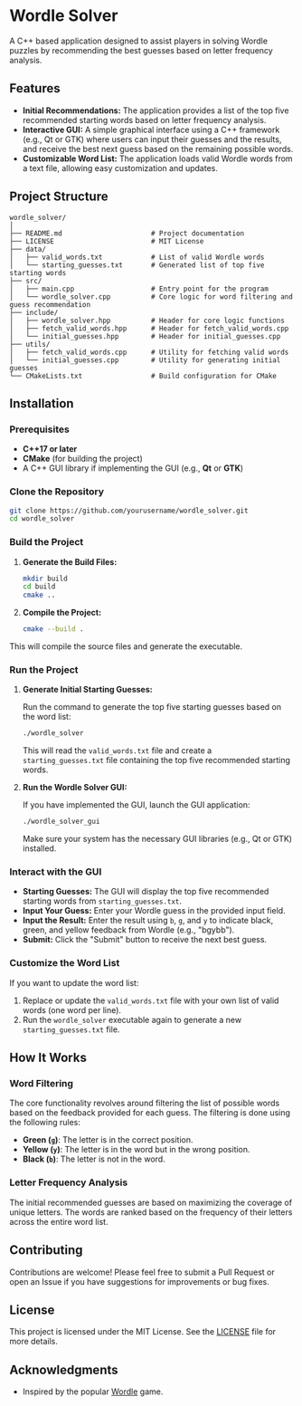 # Wordle Solver

A C++ based application designed to assist players in solving Wordle puzzles by recommending the best guesses based on letter frequency analysis.

## Features

- **Initial Recommendations:** The application provides a list of the top five recommended starting words based on letter frequency analysis.
- **Interactive GUI:** A simple graphical interface using a C++ framework (e.g., Qt or GTK) where users can input their guesses and the results, and receive the best next guess based on the remaining possible words.
- **Customizable Word List:** The application loads valid Wordle words from a text file, allowing easy customization and updates.

## Project Structure

```plaintext
wordle_solver/
│
├── README.md                      # Project documentation
├── LICENSE                        # MIT License
├── data/
│   ├── valid_words.txt            # List of valid Wordle words
│   └── starting_guesses.txt       # Generated list of top five starting words
├── src/
│   ├── main.cpp                   # Entry point for the program
│   └── wordle_solver.cpp          # Core logic for word filtering and guess recommendation
├── include/
│   ├── wordle_solver.hpp          # Header for core logic functions
│   ├── fetch_valid_words.hpp      # Header for fetch_valid_words.cpp
│   └── initial_guesses.hpp        # Header for initial_guesses.cpp
├── utils/
│   ├── fetch_valid_words.cpp      # Utility for fetching valid words
│   └── initial_guesses.cpp        # Utility for generating initial guesses
└── CMakeLists.txt                 # Build configuration for CMake
```

## Installation

### Prerequisites

- **C++17 or later**
- **CMake** (for building the project)
- A C++ GUI library if implementing the GUI (e.g., **Qt** or **GTK**)

### Clone the Repository

```bash
git clone https://github.com/yourusername/wordle_solver.git
cd wordle_solver
```

### Build the Project

1. **Generate the Build Files:**
   ```bash
   mkdir build
   cd build
   cmake ..
   ```

2. **Compile the Project:**
   ```bash
   cmake --build .
   ```

This will compile the source files and generate the executable.

### Run the Project

1. **Generate Initial Starting Guesses:**

   Run the command to generate the top five starting guesses based on the word list:

   ```bash
   ./wordle_solver
   ```

   This will read the `valid_words.txt` file and create a `starting_guesses.txt` file containing the top five recommended starting words.

2. **Run the Wordle Solver GUI:**

   If you have implemented the GUI, launch the GUI application:

   ```bash
   ./wordle_solver_gui
   ```

   Make sure your system has the necessary GUI libraries (e.g., Qt or GTK) installed.

### Interact with the GUI

- **Starting Guesses:** The GUI will display the top five recommended starting words from `starting_guesses.txt`.
- **Input Your Guess:** Enter your Wordle guess in the provided input field.
- **Input the Result:** Enter the result using `b`, `g`, and `y` to indicate black, green, and yellow feedback from Wordle (e.g., "bgybb").
- **Submit:** Click the "Submit" button to receive the next best guess.

### Customize the Word List

If you want to update the word list:

1. Replace or update the `valid_words.txt` file with your own list of valid words (one word per line).
2. Run the `wordle_solver` executable again to generate a new `starting_guesses.txt` file.

## How It Works

### Word Filtering

The core functionality revolves around filtering the list of possible words based on the feedback provided for each guess. The filtering is done using the following rules:

- **Green (`g`)**: The letter is in the correct position.
- **Yellow (`y`)**: The letter is in the word but in the wrong position.
- **Black (`b`)**: The letter is not in the word.

### Letter Frequency Analysis

The initial recommended guesses are based on maximizing the coverage of unique letters. The words are ranked based on the frequency of their letters across the entire word list.

## Contributing

Contributions are welcome! Please feel free to submit a Pull Request or open an Issue if you have suggestions for improvements or bug fixes.

## License

This project is licensed under the MIT License. See the [LICENSE](LICENSE) file for more details.

## Acknowledgments

- Inspired by the popular [Wordle](https://www.nytimes.com/games/wordle/index.html) game.
